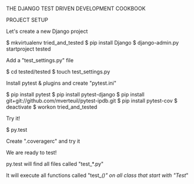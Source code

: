 THE DJANGO TEST DRIVEN DEVELOPMENT COOKBOOK

PROJECT SETUP

Let's create a new Django project

$ mkvirtualenv tried_and_tested
$ pip install Django
$ django-admin.py startproject tested

Add a "test_settings.py" file

$ cd tested/tested
$ touch test_settings.py

Install pytest & plugins and create "pytest.ini"

$ pip install pytest
$ pip install pytest-django
$ pip install git+git://github.com/mverteuil/pytest-ipdb.git
$ pip install pytest-cov
$ deactivate
$ workon tried_and_tested

Try it!

$ py.test

Create ".coveragerc" and try it

We are ready to test!

py.test will find all files called "test_*.py"

It will execute all functions called "test_*()" on all class
that start with "Test*"